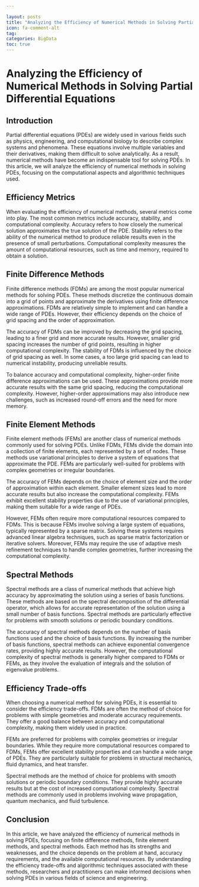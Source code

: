 ```yaml
---

layout: posts
title: "Analyzing the Efficiency of Numerical Methods in Solving Partial Differential Equations"
icon: fa-comment-alt
tag:      
categories: BigData
toc: true
---
```




# Analyzing the Efficiency of Numerical Methods in Solving Partial Differential Equations

## Introduction

Partial differential equations (PDEs) are widely used in various fields such as physics, engineering, and computational biology to describe complex systems and phenomena. These equations involve multiple variables and their derivatives, making them difficult to solve analytically. As a result, numerical methods have become an indispensable tool for solving PDEs. In this article, we will analyze the efficiency of numerical methods in solving PDEs, focusing on the computational aspects and algorithmic techniques used.

## Efficiency Metrics

When evaluating the efficiency of numerical methods, several metrics come into play. The most common metrics include accuracy, stability, and computational complexity. Accuracy refers to how closely the numerical solution approximates the true solution of the PDE. Stability refers to the ability of the numerical method to produce reliable results even in the presence of small perturbations. Computational complexity measures the amount of computational resources, such as time and memory, required to obtain a solution.

## Finite Difference Methods

Finite difference methods (FDMs) are among the most popular numerical methods for solving PDEs. These methods discretize the continuous domain into a grid of points and approximate the derivatives using finite difference approximations. FDMs are relatively simple to implement and can handle a wide range of PDEs. However, their efficiency depends on the choice of grid spacing and the order of approximation.

The accuracy of FDMs can be improved by decreasing the grid spacing, leading to a finer grid and more accurate results. However, smaller grid spacing increases the number of grid points, resulting in higher computational complexity. The stability of FDMs is influenced by the choice of grid spacing as well. In some cases, a too large grid spacing can lead to numerical instability, producing unreliable results.

To balance accuracy and computational complexity, higher-order finite difference approximations can be used. These approximations provide more accurate results with the same grid spacing, reducing the computational complexity. However, higher-order approximations may also introduce new challenges, such as increased round-off errors and the need for more memory.

## Finite Element Methods

Finite element methods (FEMs) are another class of numerical methods commonly used for solving PDEs. Unlike FDMs, FEMs divide the domain into a collection of finite elements, each represented by a set of nodes. These methods use variational principles to derive a system of equations that approximate the PDE. FEMs are particularly well-suited for problems with complex geometries or irregular boundaries.

The accuracy of FEMs depends on the choice of element size and the order of approximation within each element. Smaller element sizes lead to more accurate results but also increase the computational complexity. FEMs exhibit excellent stability properties due to the use of variational principles, making them suitable for a wide range of PDEs.

However, FEMs often require more computational resources compared to FDMs. This is because FEMs involve solving a large system of equations, typically represented by a sparse matrix. Solving these systems requires advanced linear algebra techniques, such as sparse matrix factorization or iterative solvers. Moreover, FEMs may require the use of adaptive mesh refinement techniques to handle complex geometries, further increasing the computational complexity.

## Spectral Methods

Spectral methods are a class of numerical methods that achieve high accuracy by approximating the solution using a series of basis functions. These methods are based on the spectral decomposition of the differential operator, which allows for accurate representation of the solution using a small number of basis functions. Spectral methods are particularly effective for problems with smooth solutions or periodic boundary conditions.

The accuracy of spectral methods depends on the number of basis functions used and the choice of basis functions. By increasing the number of basis functions, spectral methods can achieve exponential convergence rates, providing highly accurate results. However, the computational complexity of spectral methods is generally higher compared to FDMs or FEMs, as they involve the evaluation of integrals and the solution of eigenvalue problems.

## Efficiency Trade-offs

When choosing a numerical method for solving PDEs, it is essential to consider the efficiency trade-offs. FDMs are often the method of choice for problems with simple geometries and moderate accuracy requirements. They offer a good balance between accuracy and computational complexity, making them widely used in practice.

FEMs are preferred for problems with complex geometries or irregular boundaries. While they require more computational resources compared to FDMs, FEMs offer excellent stability properties and can handle a wide range of PDEs. They are particularly suitable for problems in structural mechanics, fluid dynamics, and heat transfer.

Spectral methods are the method of choice for problems with smooth solutions or periodic boundary conditions. They provide highly accurate results but at the cost of increased computational complexity. Spectral methods are commonly used in problems involving wave propagation, quantum mechanics, and fluid turbulence.

## Conclusion

In this article, we have analyzed the efficiency of numerical methods in solving PDEs, focusing on finite difference methods, finite element methods, and spectral methods. Each method has its strengths and weaknesses, and the choice depends on the problem at hand, accuracy requirements, and the available computational resources. By understanding the efficiency trade-offs and algorithmic techniques associated with these methods, researchers and practitioners can make informed decisions when solving PDEs in various fields of science and engineering.